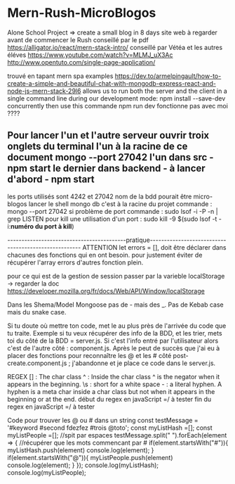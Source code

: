 # Mern-Rush-MicroBlogos
Alone School Project => create a small blog in 8 days
site web à regarder avant de commencer le Rush
conseillé par le pdf
https://alligator.io/react/mern-stack-intro/
conseillé par Vétéa et les autres éléves
https://www.youtube.com/watch?v=MLMJ_uX3Ac
http://www.opentuto.com/single-page-application/

trouvé en tapant mern spa examples
https://dev.to/armelpingault/how-to-create-a-simple-and-beautiful-chat-with-mongodb-express-react-and-node-js-mern-stack-29l6
allows us to run both the server and the client in a single command line during our development mode:
npm install --save-dev concurrently
then use this commande 
npm run dev
fonctionne pas avec moi ????

Pour lancer l'un et l'autre serveur ouvrir troix onglets du terminal
l'un à la racine de ce document mongo --port 27042
l'un dans src - npm start
le dernier dans backend - à lancer d'abord - npm start
-------------------------------------------------------------------------------------------------------
les ports utilisés sont 4242 et 27042
nom de la bdd pourait être micro-blogos
lancer le shell mongo db c'est à la racine du projet commande : mongo --port 27042
si problème de port commande : sudo lsof -i -P -n | grep LISTEN
pour kill une utilisation d'un port : sudo kill -9 $(sudo lsof -t -i:**numéro du port à kill**)


------------------------------------------pratique-----------------------------------------------------
ATTENTION let errors = [], doit être déclarer dans chacunes des fonctions qui en ont besoin. pour justement éviter de récupérer l'array errors d'autres fonction plein.

pour ce qui est de la gestion de session passer par la varieble localStorage -> regarder la doc
https://developer.mozilla.org/fr/docs/Web/API/Window/localStorage

Dans les Shema/Model Mongoose pas de - mais des _. Pas de Kebab case mais du snake case.

Si tu doute où mettre ton code, met le au plus près de l'arrivée du code que tu traite. Exemple si tu veux récupérer des info de la BDD, et les trier, mets toi du côté de la BDD = server.js. Si c'est l'info entré par l'utilisateur alors c'est de l'autre côté : component.js.
Après le peut de succès que j'ai eu à placer des fonctions pour reconnaître les @ et les # côté post-create.component.js ; j'abandonne et je place ce code dans le server.js.

REGEX
    [] : The char class
    ^ : Inside the char class ^ is the negator when it appears in the beginning.
    \s : short for a white space
    - : a literal hyphen. A hyphen is a meta char inside a char class but not when it appears in the beginning or at the end.
début du regex en javaScript =/ à tester
fin du regex en javaScript =/ à tester

Code pour trouver les @ ou # dans un string
const testMessage = '#keyword #second fdezfez #trois @toto';
const myListHash =[];
const myListPeople =[];
//spit par espaces
testMessage.split(" ").forEach(element => {
    //récupérer que les mots commencant par #
		if(element.startsWith("#")){
          myListHash.push(element)
  			console.log(element);
		}
  		if(element.startsWith("@")){
          myListPeople.push(element)
  			console.log(element);
		}
	});
console.log(myListHash);
console.log(myListPeople);